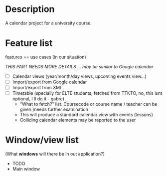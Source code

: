 # Description

A calendar project for a university course.

# Feature list

features == use cases (in our situation)

*THIS PART NEEDS MORE DETAILS*
*... may be similar to Google calendar*

- [ ] Calendar views (year/month/day views, upcoming events view...)
- [ ] Import/export from Google calendar
- [ ] Import/export from XML
- [ ] Timetable (specially for ELTE students, fetched from TTKTO, no, this isnt optional, I ll do it - gabre)
    - "What to fetch?" list. Coursecode or course name / teacher can be given )needs further examination
    - This will produce a standard calendar view with events (lessons)
    - Colliding calendar elements may be reported to the user

# Window/view list

(What **windows** will there be in out application?)
- TODO
- Main window
